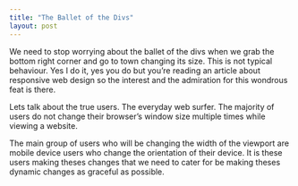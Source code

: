 ```yaml
---
title: "The Ballet of the Divs"
layout: post
---
```

We need to stop worrying about the ballet of the divs when we grab the bottom right corner and go to town changing its size. This is not typical behaviour. Yes I do it, yes you do but you’re reading an article about responsive web design so the interest and the admiration for this wondrous feat is there.

Lets talk about the true users. The everyday web surfer. The majority of users do not change their browser’s window size multiple times while viewing a website.

The main group of users who will be changing the width of the viewport are mobile device users who change the orientation of their device. It is these users making theses changes that we need to cater for be making theses dynamic changes as graceful as possible.
